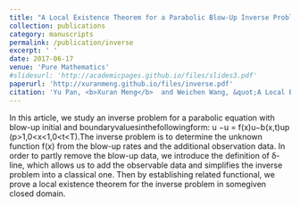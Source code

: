 ```yaml
---
title: "A Local Existence Theorem for a Parabolic Blow-Up Inverse Problem."
collection: publications
category: manuscripts
permalink: /publication/inverse
excerpt: ' '
date: 2017-06-17
venue: 'Pure Mathematics'
#slidesurl: 'http://academicpages.github.io/files/slides3.pdf'
paperurl: 'http://xuranmeng.github.io/files/inverse.pdf'
citation: 'Yu Pan, <b>Xuran Meng</b>  and Weichen Wang, &quot;A Local Existence Theorem for a Parabolic Blow-Up Inverse Problem.&quot; <i>arxiv: Pure Mathematics</i>, 2017.'
---
```

In this article, we study an inverse problem for a parabolic equation with blow-up initial and boundaryvaluesinthefollowingform: u −u = f(x)u−b(x,t)up (p>1,0<x<1,0<t<T).The inverse problem is to determine the unknown function f(x) from the blow-up rates and the additional observation data. In order to partly remove the blow-up data, we introduce the definition of δ-line, which allows us to add the observable data and simplifies the inverse problem into a classical one. Then by establishing related functional, we prove a local existence theorem for the inverse problem in somegiven closed domain.
